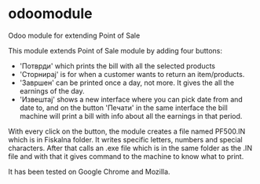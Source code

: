 # odoomodule
Odoo module for extending Point of Sale

This module extends Point of Sale module by adding four buttons:
- 'Потврди' which prints the bill with all the selected products 
- 'Сторнирај' is for when a customer wants to return an item/products.
- 'Завршен' can be printed once a day, not more. It gives the all the earnings of the day.
- 'Извештај' shows a new interface where you can pick date from and date to, and on the button 'Печати' in the same interface
the bill machine will print a bill with info about all the earnings in that period.

With every click on the button, the module creates a file named PF500.IN which is in Fiskalna folder. It writes specific letters, numbers and
special characters. After that calls an .exe file which is in the same folder as the .IN file and with that it gives 
command to the machine to know what to print.

It has been tested on Google Chrome and Mozilla.
